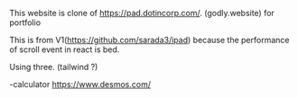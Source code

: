 This website is clone of https://pad.dotincorp.com/. (godly.website)
for portfolio

This is from V1(https://github.com/sarada3/ipad) because the performance of scroll event in react is bed.

Using
three. (tailwind ?)

-calculator
https://www.desmos.com/
